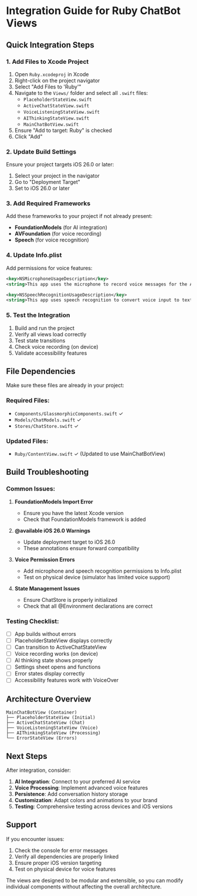 # Integration Guide for Ruby ChatBot Views

## Quick Integration Steps

### 1. Add Files to Xcode Project

1. Open `Ruby.xcodeproj` in Xcode
2. Right-click on the project navigator
3. Select "Add Files to 'Ruby'"
4. Navigate to the `Views/` folder and select all `.swift` files:
   - `PlaceholderStateView.swift`
   - `ActiveChatStateView.swift`
   - `VoiceListeningStateView.swift`
   - `AIThinkingStateView.swift`
   - `MainChatBotView.swift`
5. Ensure "Add to target: Ruby" is checked
6. Click "Add"

### 2. Update Build Settings

Ensure your project targets iOS 26.0 or later:

1. Select your project in the navigator
2. Go to "Deployment Target"
3. Set to iOS 26.0 or later

### 3. Add Required Frameworks

Add these frameworks to your project if not already present:

- **FoundationModels** (for AI integration)
- **AVFoundation** (for voice recording)
- **Speech** (for voice recognition)

### 4. Update Info.plist

Add permissions for voice features:

```xml
<key>NSMicrophoneUsageDescription</key>
<string>This app uses the microphone to record voice messages for the AI assistant.</string>

<key>NSSpeechRecognitionUsageDescription</key>
<string>This app uses speech recognition to convert voice input to text for better interaction with the AI assistant.</string>
```

### 5. Test the Integration

1. Build and run the project
2. Verify all views load correctly
3. Test state transitions
4. Check voice recording (on device)
5. Validate accessibility features

## File Dependencies

Make sure these files are already in your project:

### Required Files:
- `Components/GlassmorphicComponents.swift` ✓
- `Models/ChatModels.swift` ✓
- `Stores/ChatStore.swift` ✓

### Updated Files:
- `Ruby/ContentView.swift` ✓ (Updated to use MainChatBotView)

## Build Troubleshooting

### Common Issues:

1. **FoundationModels Import Error**
   - Ensure you have the latest Xcode version
   - Check that FoundationModels framework is added

2. **@available iOS 26.0 Warnings**
   - Update deployment target to iOS 26.0
   - These annotations ensure forward compatibility

3. **Voice Permission Errors**
   - Add microphone and speech recognition permissions to Info.plist
   - Test on physical device (simulator has limited voice support)

4. **State Management Issues**
   - Ensure ChatStore is properly initialized
   - Check that all @Environment declarations are correct

### Testing Checklist:

- [ ] App builds without errors
- [ ] PlaceholderStateView displays correctly
- [ ] Can transition to ActiveChatStateView
- [ ] Voice recording works (on device)
- [ ] AI thinking state shows properly
- [ ] Settings sheet opens and functions
- [ ] Error states display correctly
- [ ] Accessibility features work with VoiceOver

## Architecture Overview

```
MainChatBotView (Container)
├── PlaceholderStateView (Initial)
├── ActiveChatStateView (Chat)
├── VoiceListeningStateView (Voice)
├── AIThinkingStateView (Processing)
└── ErrorStateView (Errors)
```

## Next Steps

After integration, consider:

1. **AI Integration**: Connect to your preferred AI service
2. **Voice Processing**: Implement advanced voice features
3. **Persistence**: Add conversation history storage
4. **Customization**: Adapt colors and animations to your brand
5. **Testing**: Comprehensive testing across devices and iOS versions

## Support

If you encounter issues:

1. Check the console for error messages
2. Verify all dependencies are properly linked
3. Ensure proper iOS version targeting
4. Test on physical device for voice features

The views are designed to be modular and extensible, so you can modify individual components without affecting the overall architecture.